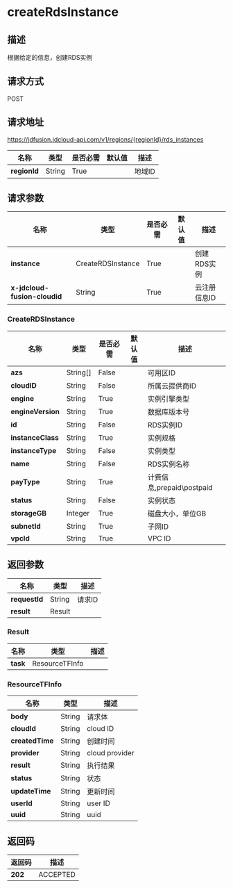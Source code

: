 # createRdsInstance


## 描述
根据给定的信息，创建RDS实例

## 请求方式
POST

## 请求地址
https://jdfusion.jdcloud-api.com/v1/regions/{regionId}/rds_instances

|名称|类型|是否必需|默认值|描述|
|---|---|---|---|---|
|**regionId**|String|True| |地域ID|

## 请求参数
|名称|类型|是否必需|默认值|描述|
|---|---|---|---|---|
|**instance**|CreateRDSInstance|True| |创建RDS实例|
|**x-jdcloud-fusion-cloudid**|String|True| |云注册信息ID|

### CreateRDSInstance
|名称|类型|是否必需|默认值|描述|
|---|---|---|---|---|
|**azs**|String[]|False| |可用区ID|
|**cloudID**|String|False| |所属云提供商ID|
|**engine**|String|True| |实例引擎类型|
|**engineVersion**|String|True| |数据库版本号|
|**id**|String|False| |RDS实例ID|
|**instanceClass**|String|True| |实例规格|
|**instanceType**|String|False| |实例类型|
|**name**|String|False| |RDS实例名称|
|**payType**|String|True| |计费信息,prepaid\postpaid|
|**status**|String|False| |实例状态|
|**storageGB**|Integer|True| |磁盘大小，单位GB|
|**subnetId**|String|True| |子网ID|
|**vpcId**|String|True| |VPC ID|

## 返回参数
|名称|类型|描述|
|---|---|---|
|**requestId**|String|请求ID|
|**result**|Result| |

### Result
|名称|类型|描述|
|---|---|---|
|**task**|ResourceTFInfo| |
### ResourceTFInfo
|名称|类型|描述|
|---|---|---|
|**body**|String|请求体|
|**cloudId**|String|cloud ID|
|**createdTime**|String|创建时间|
|**provider**|String|cloud provider|
|**result**|String|执行结果|
|**status**|String|状态|
|**updateTime**|String|更新时间|
|**userId**|String|user ID|
|**uuid**|String|uuid|

## 返回码
|返回码|描述|
|---|---|
|**202**|ACCEPTED|
